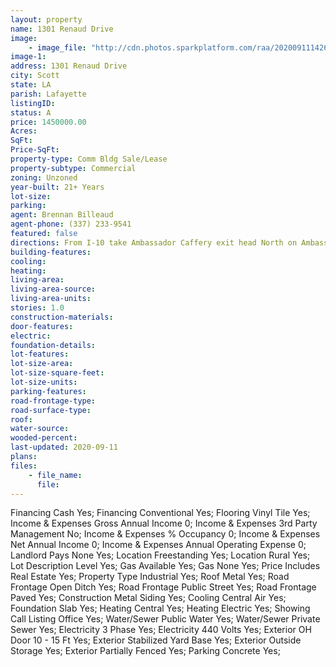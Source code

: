 ```yaml
---
layout: property
name: 1301 Renaud Drive
image:
    - image_file: "http://cdn.photos.sparkplatform.com/raa/20200911142616259703000000.jpg"
image-1:
address: 1301 Renaud Drive
city: Scott
state: LA
parish: Lafayette
listingID: 
status: A
price: 1450000.00
Acres: 
SqFt: 
Price-SqFt: 
property-type: Comm Bldg Sale/Lease
property-subtype: Commercial
zoning: Unzoned
year-built: 21+ Years
lot-size: 
parking: 
agent: Brennan Billeaud
agent-phone: (337) 233-9541
featured: false
directions: From I-10 take Ambassador Caffery exit head North on Ambassador Caffery turn left on Renaud Dr. building will be on left.
building-features: 
cooling: 
heating: 
living-area: 
living-area-source: 
living-area-units: 
stories: 1.0
construction-materials: 
door-features: 
electric: 
foundation-details: 
lot-features: 
lot-size-area: 
lot-size-square-feet: 
lot-size-units: 
parking-features: 
road-frontage-type: 
road-surface-type: 
roof: 
water-source: 
wooded-percent: 
last-updated: 2020-09-11
plans: 
files:
    - file_name:
      file:
---
```

Financing	Cash	Yes;
Financing	Conventional	Yes;
Flooring	Vinyl Tile	Yes;
Income & Expenses	Gross Annual Income	0;
Income & Expenses	3rd Party Management	No;
Income & Expenses	% Occupancy	0;
Income & Expenses	Net Annual Income	0;
Income & Expenses	Annual Operating Expense	0;
Landlord Pays	None	Yes;
Location	Freestanding	Yes;
Location	Rural	Yes;
Lot Description	Level	Yes;
Gas	Available	Yes;
Gas	None	Yes;
Price Includes	Real Estate	Yes;
Property Type	Industrial	Yes;
Roof	Metal	Yes;
Road Frontage	Open Ditch	Yes;
Road Frontage	Public Street	Yes;
Road Frontage	Paved	Yes;
Construction	Metal Siding	Yes;
Cooling	Central Air	Yes;
Foundation	Slab	Yes;
Heating	Central	Yes;
Heating	Electric	Yes;
Showing	Call Listing Office	Yes;
Water/Sewer	Public Water	Yes;
Water/Sewer	Private Sewer	Yes;
Electricity	3 Phase	Yes;
Electricity	440 Volts	Yes;
Exterior	OH Door 10 - 15 Ft	Yes;
Exterior	Stabilized Yard Base	Yes;
Exterior	Outside Storage	Yes;
Exterior	Partially Fenced	Yes;
Parking	Concrete	Yes;

